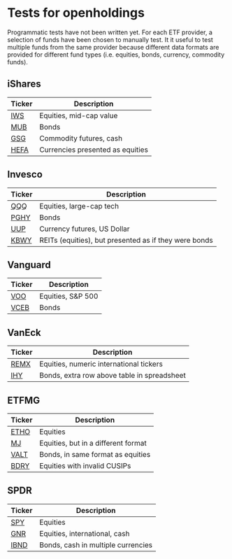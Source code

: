 # Tests for openholdings

Programmatic tests have not been written yet.  For each ETF provider, a selection of funds have been chosen to manually test.  It it useful to test multiple funds from the same provider because different data formats are provided for different fund types (i.e. equities, bonds, currency, commodity funds).

## iShares
Ticker | Description
------ | -----------
[IWS](https://www.ishares.com/us/products/239719/ishares-russell-midcap-value-etf) | Equities, mid-cap value
[MUB](https://www.ishares.com/us/products/239766/ishares-national-amtfree-muni-bond-etf) | Bonds
[GSG](https://www.ishares.com/us/products/239757/ishares-sp-gsci-commodityindexed-trust-fund) | Commodity futures, cash
[HEFA](https://www.ishares.com/us/products/259622/ishares-currency-hedged-msci-eafe-etf) | Currencies presented as equities

## Invesco
Ticker | Description
------ | -----------
[QQQ](https://www.invesco.com/us/financial-products/etfs/holdings?audienceType=Investor&ticker=QQQ) | Equities, large-cap tech
[PGHY](https://www.invesco.com/us/financial-products/etfs/holdings?audienceType=Investor&ticker=PGHY) | Bonds
[UUP](https://www.invesco.com/us/financial-products/etfs/holdings?audienceType=Investor&ticker=UUP) | Currency futures, US Dollar
[KBWY](https://www.invesco.com/us/financial-products/etfs/holdings?audienceType=Investor&ticker=KBWY) | REITs (equities), but presented as if they were bonds

## Vanguard
Ticker | Description
------ | -----------
[VOO](https://investor.vanguard.com/etf/profile/overview/VOO/portfolio-holdings) | Equities, S&P 500
[VCEB](https://investor.vanguard.com/etf/profile/portfolio/VCEB/portfolio-holdings) | Bonds

## VanEck
Ticker | Description
------ | -----------
[REMX](https://www.vaneck.com/etf/equity/remx/holdings/) | Equities, numeric international tickers
[IHY](https://www.vaneck.com/etf/income/ihy/holdings/) | Bonds, extra row above table in spreadsheet

## ETFMG
Ticker | Description
------ | -----------
[ETHO](https://etfmg.com/funds/etho/) | Equities
[MJ](https://etfmg.com/funds/mj/) | Equities, but in a different format
[VALT](https://etfmg.com/funds/valt/) | Bonds, in same format as equities
[BDRY](https://etfmg.com/funds/bdry/) | Equities with invalid CUSIPs

## SPDR
Ticker | Description
------ | -----------
[SPY](https://www.ssga.com/us/en/institutional/etfs/funds/spdr-sp-500-etf-trust-spy) | Equities
[GNR](https://www.ssga.com/us/en/institutional/etfs/funds/spdr-sp-global-natural-resources-etf-gnr) | Equities, international, cash
[IBND](https://www.ssga.com/us/en/institutional/etfs/funds/spdr-bloomberg-barclays-international-corporate-bond-etf-ibnd) | Bonds, cash in multiple currencies